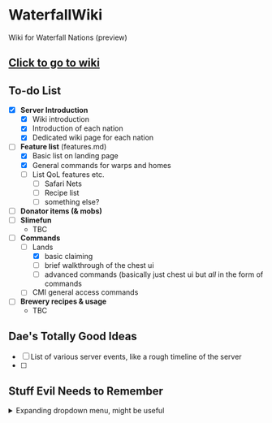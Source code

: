 WaterfallWiki
=============
Wiki for Waterfall Nations (preview)

## [Click to go to wiki](wiki/index.md)

## To-do List

- [x] **Server Introduction**
  - [x] Wiki introduction
  - [x] Introduction of each nation
  - [x] Dedicated wiki page for each nation
- [ ] **Feature list** (features.md)
  - [x] Basic list on landing page
  - [x] General commands for warps and homes
  - [ ] List QoL features etc.
    - [ ] Safari Nets
    - [ ] Recipe list
    - [ ] something else?
- [ ] **Donator items (& mobs)**
- [ ] **Slimefun**
  - TBC
- [ ] **Commands**
  - [ ] Lands
    - [x] basic claiming
    - [ ] brief walkthrough of the chest ui
    - [ ] advanced commands (basically just chest ui but *all* in the form of commands
  - [ ] CMI general access commands
- [ ] **Brewery recipes & usage**
  - TBC

## Dae's Totally Good Ideas
  - [ ] List of various server events, like a rough timeline of the server
  - [ ] 

## Stuff Evil Needs to Remember

<details>
  <summary> Expanding dropdown menu, might be useful </summary>
  
  - [ ] This is a test of adding shit into an expanding menu thing
  
  ### Look, it's a heading!
  
  And this is normal text
</details>

